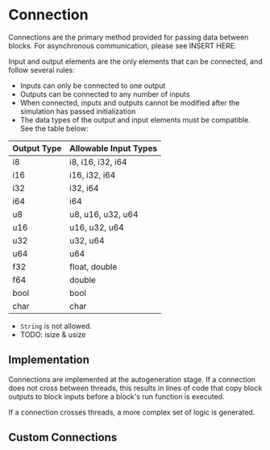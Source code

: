 # Connection
Connections are the primary method provided for passing data between blocks. For asynchronous communication, please see INSERT HERE.

Input and output elements are the only elements that can be connected, and follow several rules:
- Inputs can only be connected to one output
- Outputs can be connected to any number of inputs
- When connected, inputs and outputs cannot be modified after the simulation has passed initialization
- The data types of the output and input elements must be compatible. See the table below:

| Output Type | Allowable Input Types |
| --- | --- |
| i8  | i8, i16, i32, i64 |
| i16 | i16, i32, i64 |
| i32 | i32, i64 |
| i64 | i64 |
| u8  | u8, u16, u32, u64 | 
| u16 | u16, u32, u64 | 
| u32 | u32, u64 | 
| u64 | u64 | 
| f32 | float, double |
| f64 | double |
| bool | bool |
| char | char |

- `String` is not allowed.
- TODO: isize & usize

## Implementation
Connections are implemented at the autogeneration stage. If a connection does not cross between threads, this results in lines of code that copy block outputs to block inputs before a block's run function is executed.

If a connection crosses threads, a more complex set of logic is generated.

## Custom Connections

